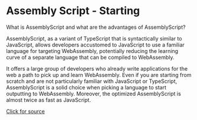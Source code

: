 # Assembly Script - Starting

What is AssemblyScript and what are the advantages of AssemblyScript?


AssemblyScript, as a variant of TypeScript that is syntactically similar to JavaScript, allows developers accustomed to JavaScript to use a familiar language for targeting WebAssembly, potentially reducing the learning curve of a separate language that can be compiled to WebAssembly.


It offers a large group of developers who already write applications for the web a path to pick up and learn WebAssembly. Even if you are starting from scratch and are not particularly familiar with JavaScript or TypeScript, AssemblyScript is a solid choice when picking a language to start outputting to WebAssembly. Moreover, the optimized AssemblyScript is almost twice as fast as JavaScript.

[Click for source](https://docs.near.org/docs/develop/contracts/as/intro)
